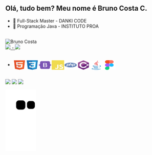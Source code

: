 ## Olá, tudo bem? Meu nome é Bruno Costa C.               

<!--Mini introdução-->
- 🎲 Full-Stack Master - DANKI CODE
- 🌱 Programação Java - INSTITUTO PROA

<br />

 <img src="https://komarev.com/ghpvc/?username=ihyperbr-gomes&color=red" alt="Bruno Costa" />

<!--Tables do Github-->

<div>
  <a href="https://github.com/ihyperbr">
  <img height="200em" = src = "https://github-readme-stats.vercel.app/api/top-langs/?username=ihyperbr&theme=apprentice"/> -  
  <img height="200em" = src="https://github-readme-stats.vercel.app/api?username=ihyperbr&show_icons=true&theme=apprentice&include_all_commits=true&count_private=true"/>
</div>
 
<br />
 
<!--Habilidades-->
 
  - <img align="center" alt="HTML5" height="30" width="40" src="https://github.com/devicons/devicon/blob/master/icons/html5/html5-original.svg"><img align="center"         alt="CSS3" height="30" width="40" src="https://github.com/devicons/devicon/blob/master/icons/css3/css3-original.svg"><img align="center" alt="Bootstrap"               height="30"    width="40" src="https://github.com/devicons/devicon/blob/master/icons/bootstrap/bootstrap-plain.svg"><img align="center" alt="Js" height="30"           width="40" src="https://github.com/devicons/devicon/blob/master/icons/javascript/javascript-plain.svg"><img align="center" alt="PHP" height="30" width="40"             src="https://github.com/devicons/devicon/blob/master/icons/php/php-plain.svg"><img align="center" alt="Csharp" height="30" width="40"                                   src="https://github.com/devicons/devicon/blob/master/icons/csharp/csharp-original.svg"><img align="center" alt="JAVA" height="30" width="40"                           src="https://github.com/devicons/devicon/blob/master/icons/java/java-original.svg"><img align="center" alt="JAVA" height="30" width="40"                               src="https://github.com/devicons/devicon/blob/master/icons/figma/figma-original.svg">
  
##
 
<!--Redes Sociais e animação-->
 
<div> 
  <a href="https://www.instagram.com/bruno.costa.c/" target="_blank"><img src="https://img.shields.io/badge/Instagram-E4405F?style=for-the-badge&logo=instagram&logoColor=white" target="_blank"></a>
  <a href="https://www.linkedin.com/in/bruno-costa-a643621b2/" target="_blank"><img src="https://img.shields.io/badge/LinkedIn-0077B5?style=for-the-badge&logo=linkedin&logoColor=white" target="_blank"></a> 
  <a href = "mailto:bruno_costa12@hotmail.com"><img src="https://img.shields.io/badge/-Gmail-%23333?style=for-the-badge&logo=gmail&logoColor=white" target="_blank"></a>
 
   ![Snake animation](https://github.com/ihyperbr/ihyperbr/blob/output/github-contribution-grid-snake.svg)
 
 </div>
